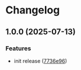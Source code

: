 # Changelog

## 1.0.0 (2025-07-13)


### Features

* init release ([7736e96](https://github.com/mcarvin8/sf-cat/commit/7736e96fba89c9bcf42bba8222e17594c2ba140d))
